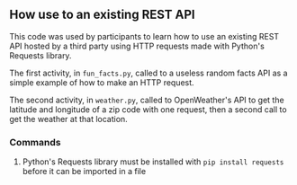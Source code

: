 ## How use to an existing REST API

This code was used by participants to learn how to use an existing REST API hosted by a third party using HTTP requests made with Python's Requests library.

The first activity, in `fun_facts.py`, called to a useless random facts API as a simple example of how to make an HTTP request.

The second activity, in `weather.py`, called to OpenWeather's API to get the latitude and longitude of a zip code with one request, then a second call to get the weather at that location.

### Commands
1) Python's Requests library must be installed with `pip install requests` before it can be imported in a file
